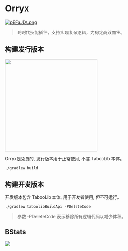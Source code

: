 # Orryx

[![pEFaJDs.png](https://s21.ax1x.com/2025/01/16/pEFaJDs.png)](https://imgse.com/i/pEFaJDs)
> 跨时代技能插件，支持实现复杂逻辑，为稳定高效而生。
## 构建发行版本

[<img src="https://camo.githubusercontent.com/a654761ad31039a9c29df9b92b1dc2be62d419f878bf665c3288f90254d58693/68747470733a2f2f77696b692e70746d732e696e6b2f696d616765732f362f36392f5461626f6f6c69622d706e672d626c75652d76322e706e67" alt="" width="300">](https://github.com/TabooLib/taboolib)

Orryx是免费的, 发行版本用于正常使用, 不含 TabooLib 本体。

```
./gradlew build
```

## 构建开发版本

开发版本包含 TabooLib 本体, 用于开发者使用, 但不可运行。

```
./gradlew taboolibBuildApi -PDeleteCode
```

> 参数 -PDeleteCode 表示移除所有逻辑代码以减少体积。

## BStats
[![](https://bstats.org/signatures/bukkit/Orryx.svg)](https://bstats.org/plugin/bukkit/Orryx/24289/)